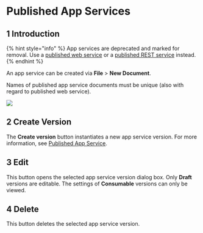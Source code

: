 # Published App Services

## 1 Introduction

{% hint style="info" %}
App services are deprecated and marked for removal. Use a [published web service](published-web-services) or a [published REST service](published-rest-services) instead.
{% endhint %}

An app service can be created via **File** > **New Document**.

Names of published app service documents must be unique (also with regard to published web service).

![](attachments/16713717/16843911.png)

## 2 Create Version

The **Create version** button instantiates a new app service version. For more information, see [Published App Service](published-app-service).

## 3 Edit

This button opens the selected app service version dialog box. Only **Draft** versions are editable. The settings of **Consumable** versions can only be viewed.

## 4 Delete

This button deletes the selected app service version.
